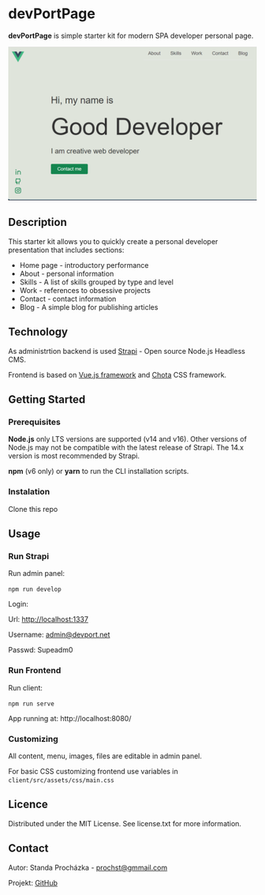 # devPortPage

**devPortPage** is simple starter kit for modern SPA developer personal page.

![devPortPage screenshot](screenshot.png "screenshot")
## Description

This starter kit allows you to quickly create a personal developer presentation that includes sections:

* Home page - introductory performance
* About - personal information
* Skills - A list of skills grouped by type and level
* Work - references to obsessive projects
* Contact - contact information
* Blog - A simple blog for publishing articles

## Technology

As administrtion backend is used [Strapi](https://strapi.io/) - Open source Node.js Headless CMS.

Frontend is based on [Vue.js framework](https://vuejs.org/) and [Chota](https://jenil.github.io/chota/) CSS framework.


## Getting Started

### Prerequisites

**Node.js** only LTS versions are supported (v14 and v16). Other versions of Node.js may not be compatible with the latest release of Strapi. The 14.x version is most recommended by Strapi.

**npm** (v6 only) or **yarn** to run the CLI installation scripts.

### Instalation

Clone this repo

## Usage

### Run Strapi

Run admin panel:

`npm run develop`

Login:

Url: <http://localhost:1337>

Username: admin@devport.net

Passwd: Supeadm0

### Run Frontend

Run client:

`npm run serve`

App running at: http://localhost:8080/

### Customizing

All content, menu, images, files are editable in admin panel.

For basic CSS customizing frontend use variables in
`client/src/assets/css/main.css`

## Licence

Distributed under the MIT License. See license.txt for more information.

## Contact

Autor: Standa Procházka - prochst@gmmail.com

Projekt: [GitHub](https://github.com/prochst/devPortPage)